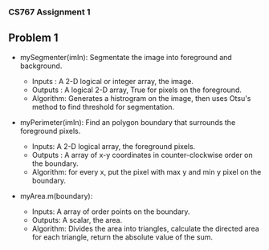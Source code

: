 ### CS767 Assignment 1

## Problem 1
 - mySegmenter(imIn): Segmentate the image into foreground and background.
   - Inputs : A 2-D logical or integer array, the image.
   - Outputs : A logical 2-D array, True for pixels on the foreground.
   - Algorithm: Generates a histrogram on the image, then uses Otsu's method to find threshold for segmentation.

 - myPerimeter(imIn): Find an polygon boundary that surrounds the foreground pixels.
   - Inputs: A 2-D logical array, the foreground pixels.
   - Outputs : A array of x-y coordinates in counter-clockwise order on the boundary.
   - Algorithm: for every x, put the pixel with max y and min y pixel on the boundary.

 - myArea.m(boundary):  
   - Inputs: A array of order points on the boundary.
   - Outputs: A scalar, the area.
   - Algorithm: Divides the area into triangles, calculate the directed area for each triangle, return the absolute value of the sum.
